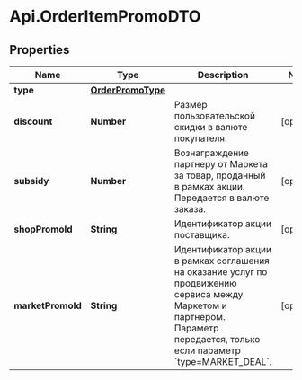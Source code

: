 # Api.OrderItemPromoDTO

## Properties

Name | Type | Description | Notes
------------ | ------------- | ------------- | -------------
**type** | [**OrderPromoType**](OrderPromoType.md) |  | 
**discount** | **Number** | Размер пользовательской скидки в валюте покупателя.  | [optional] 
**subsidy** | **Number** | Вознаграждение партнеру от Маркета за товар, проданный в рамках акции.  Передается в валюте заказа.  | [optional] 
**shopPromoId** | **String** | Идентификатор акции поставщика.  | [optional] 
**marketPromoId** | **String** | Идентификатор акции в рамках соглашения на оказание услуг по продвижению сервиса между Маркетом и партнером.  Параметр передается, только если параметр &#x60;type&#x3D;MARKET_DEAL&#x60;.  | [optional] 


